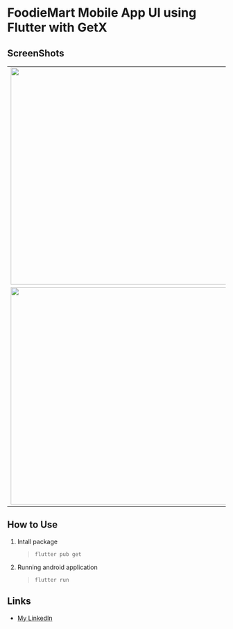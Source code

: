 # FoodieMart Mobile App UI using Flutter with GetX

## ScreenShots
<table>
  <tr>
    <td><img src="https://github.com/kfaisal10/screenshoot/blob/main/Home%20Menu.png" width="500"></td>
    <td><img src="https://github.com/kfaisal10/screenshoot/blob/main/cart%20menu.png" width="500"></td>
    <td><img src="https://github.com/kfaisal10/screenshoot/blob/main/detail%20foods.png" width="500"></td>
  </tr>
   <tr>
    <td><img src="https://github.com/kfaisal10/screenshoot/blob/main/navigator%20menu.png" width="500"></td>
    <td><img src="https://github.com/kfaisal10/screenshoot/blob/main/cart%20menu.png" width="500"></td>
    <td><img src="https://github.com/kfaisal10/screenshoot/blob/main/detail%20foods.png" width="500"></td>
  </tr>
</table>

## How to Use
1. Intall package
   > `flutter pub get`
2. Running android application
   > `flutter run`

## Links
* [My LinkedIn](https://linkedIn.com/kfaisal10)
